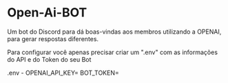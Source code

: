 # Open-Ai-BOT
Um bot do Discord para dá boas-vindas aos membros utilizando a OPENAI, para gerar respostas diferentes. 

Para configurar você apenas precisar criar um ".env" com as informações do API e do Token do seu Bot

.env -
OPENAI_API_KEY=
BOT_TOKEN=


